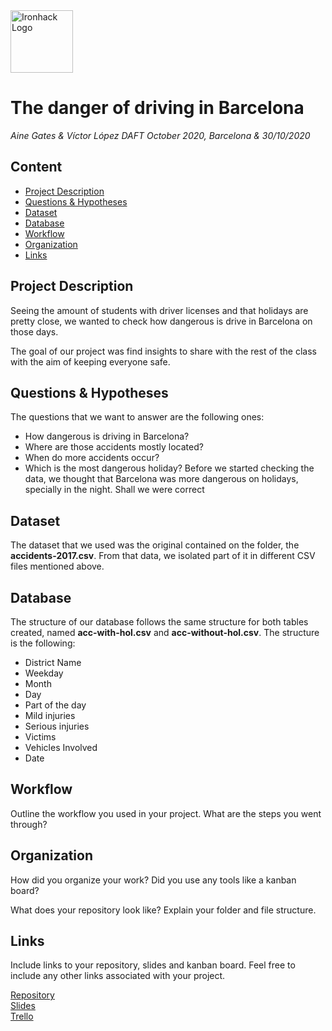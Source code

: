 <img src="https://bit.ly/2VnXWr2" alt="Ironhack Logo" width="100"/>

# The danger of driving in Barcelona
*Aine Gates & Víctor López*
*DAFT October 2020, Barcelona & 30/10/2020*

## Content
- [Project Description](#project-description)
- [Questions & Hypotheses](#questions-hypotheses)
- [Dataset](#dataset)
- [Database](#database)
- [Workflow](#workflow)
- [Organization](#organization)
- [Links](#links)


## Project Description
Seeing the amount of students with driver licenses and that holidays are pretty close, we wanted to check how dangerous is drive in Barcelona on those days.

The goal of our project was find insights to share with the rest of the class with the aim of keeping everyone safe.

## Questions & Hypotheses
The questions that we want to answer are the following ones:
  * How dangerous is driving in Barcelona?
  * Where are those accidents mostly located?
  * When do more accidents occur?
  * Which is the most dangerous holiday?
Before we started checking the data, we thought that Barcelona was more dangerous on holidays, specially in the night. Shall we were correct

## Dataset
The dataset that we used was the original contained on the folder, the **accidents-2017.csv**. From that data, we isolated part of it in different CSV files mentioned above.

## Database
The structure of our database follows the same structure for both tables created, named **acc-with-hol.csv** and **acc-without-hol.csv**. The structure is the following:
  * District Name
  * Weekday
  * Month
  * Day
  * Part of the day
  * Mild injuries
  * Serious injuries
  * Victims
  * Vehicles Involved
  * Date

## Workflow
Outline the workflow you used in your project. What are the steps you went through?

## Organization
How did you organize your work? Did you use any tools like a kanban board?

What does your repository look like? Explain your folder and file structure.

## Links
Include links to your repository, slides and kanban board. Feel free to include any other links associated with your project.

[Repository](https://github.com/agates696/Project-Week-2-Barcelona)  
[Slides](https://docs.google.com/presentation/d/1Xr-MfL-JKuHftDQ3Wa_5WiYvZ4dkvOmhbYBhuULpFJM/edit?usp=sharing)  
[Trello](https://trello.com/b/clRY0s73/project-2-barcelona)  
